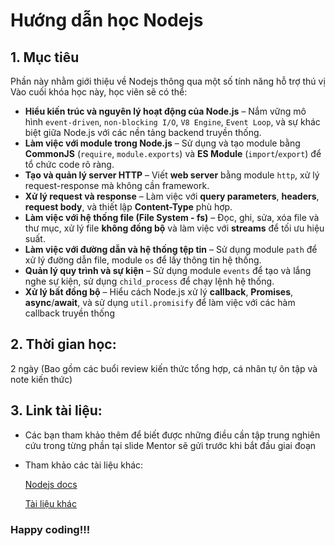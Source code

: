 # Hướng dẫn học Nodejs

## 1. Mục tiêu
Phần này nhằm giới thiệu về Nodejs thông qua một số tính năng hỗ trợ thú vị
Vào cuối khóa học này, học viên sẽ có thể:
  - **Hiểu kiến trúc và nguyên lý hoạt động của Node.js** – Nắm vững mô hình `event-driven`, `non-blocking I/O`, `V8 Engine`, `Event Loop`, và sự khác biệt giữa Node.js với các nền tảng backend truyền thống.
  - **Làm việc với module trong Node.js** – Sử dụng và tạo module bằng **CommonJS** (`require`, `module.exports`) và **ES Module** (`import`/`export`) để tổ chức code rõ ràng.
  - **Tạo và quản lý server HTTP** – Viết **web server** bằng module `http`, xử lý request-response mà không cần framework.
  - **Xử lý request và response** – Làm việc với **query parameters**, **headers**, **request body**, và thiết lập **Content-Type** phù hợp.
  - **Làm việc với hệ thống file (File System - fs)** – Đọc, ghi, sửa, xóa file và thư mục, xử lý file **không đồng bộ** và làm việc với **streams** để tối ưu hiệu suất.
  - **Làm việc với đường dẫn và hệ thống tệp tin** – Sử dụng module `path` để xử lý đường dẫn file, module `os` để lấy thông tin hệ thống.
  - **Quản lý quy trình và sự kiện** – Sử dụng module `events` để tạo và lắng nghe sự kiện, sử dụng `child_process` để chạy lệnh hệ thống.
  - **Xử lý bất đồng bộ** – Hiểu cách Node.js xử lý **callback**, **Promises**, **async**/**await**, và sử dụng `util.promisify` để làm việc với các hàm callback truyền thống

## 2. Thời gian học:
2 ngày (Bao gồm các buổi review kiến thức tổng hợp, cá nhân tự ôn tập và note kiến thức)

## 3. Link tài liệu:
  - Các bạn tham khảo thêm để biết được những điều cần tập trung nghiên cứu trong từng phần tại slide Mentor sẽ gửi trước khi bắt đầu giai đoạn

  - Tham khảo các tài liệu khác:

    [Nodejs docs](https://nodejs.org/en/learn/getting-started/introduction-to-nodejs)

    [Tài liệu khác](https://www.w3schools.com/nodejs/default.asp)

### Happy coding!!!
